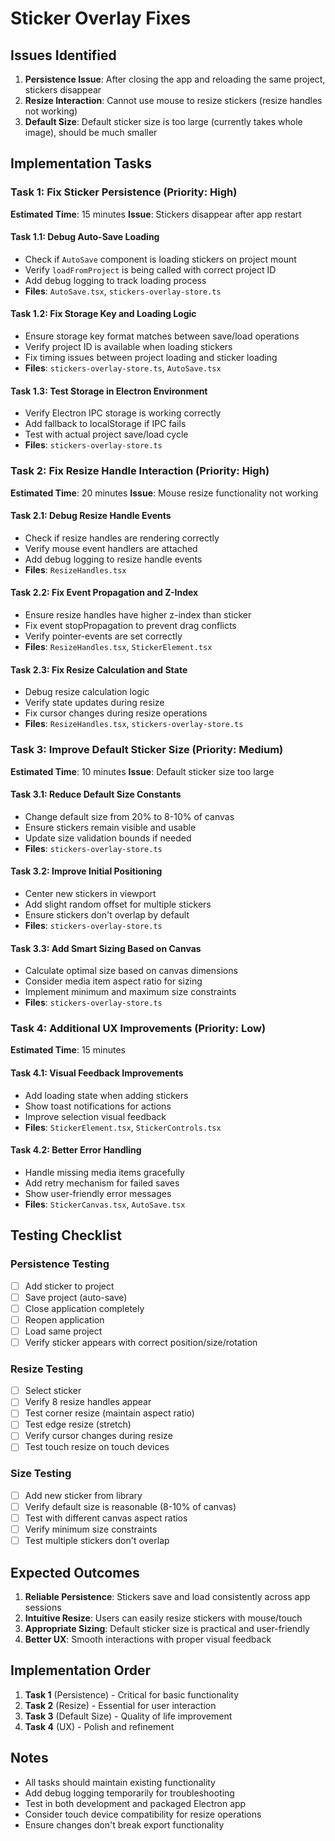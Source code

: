 # Sticker Overlay Fixes

## Issues Identified
1. **Persistence Issue**: After closing the app and reloading the same project, stickers disappear
2. **Resize Interaction**: Cannot use mouse to resize stickers (resize handles not working)
3. **Default Size**: Default sticker size is too large (currently takes whole image), should be much smaller

## Implementation Tasks

### Task 1: Fix Sticker Persistence (Priority: High)
**Estimated Time**: 15 minutes
**Issue**: Stickers disappear after app restart

#### Task 1.1: Debug Auto-Save Loading
- Check if `AutoSave` component is loading stickers on project mount
- Verify `loadFromProject` is being called with correct project ID
- Add debug logging to track loading process
- **Files**: `AutoSave.tsx`, `stickers-overlay-store.ts`

#### Task 1.2: Fix Storage Key and Loading Logic
- Ensure storage key format matches between save/load operations
- Verify project ID is available when loading stickers
- Fix timing issues between project loading and sticker loading
- **Files**: `stickers-overlay-store.ts`, `AutoSave.tsx`

#### Task 1.3: Test Storage in Electron Environment
- Verify Electron IPC storage is working correctly
- Add fallback to localStorage if IPC fails
- Test with actual project save/load cycle
- **Files**: `stickers-overlay-store.ts`

### Task 2: Fix Resize Handle Interaction (Priority: High)
**Estimated Time**: 20 minutes
**Issue**: Mouse resize functionality not working

#### Task 2.1: Debug Resize Handle Events
- Check if resize handles are rendering correctly
- Verify mouse event handlers are attached
- Add debug logging to resize handle events
- **Files**: `ResizeHandles.tsx`

#### Task 2.2: Fix Event Propagation and Z-Index
- Ensure resize handles have higher z-index than sticker
- Fix event stopPropagation to prevent drag conflicts
- Verify pointer-events are set correctly
- **Files**: `ResizeHandles.tsx`, `StickerElement.tsx`

#### Task 2.3: Fix Resize Calculation and State
- Debug resize calculation logic
- Verify state updates during resize
- Fix cursor changes during resize operations
- **Files**: `ResizeHandles.tsx`, `stickers-overlay-store.ts`

### Task 3: Improve Default Sticker Size (Priority: Medium)
**Estimated Time**: 10 minutes
**Issue**: Default sticker size too large

#### Task 3.1: Reduce Default Size Constants
- Change default size from 20% to 8-10% of canvas
- Ensure stickers remain visible and usable
- Update size validation bounds if needed
- **Files**: `stickers-overlay-store.ts`

#### Task 3.2: Improve Initial Positioning
- Center new stickers in viewport
- Add slight random offset for multiple stickers
- Ensure stickers don't overlap by default
- **Files**: `stickers-overlay-store.ts`

#### Task 3.3: Add Smart Sizing Based on Canvas
- Calculate optimal size based on canvas dimensions
- Consider media item aspect ratio for sizing
- Implement minimum and maximum size constraints
- **Files**: `stickers-overlay-store.ts`

### Task 4: Additional UX Improvements (Priority: Low)
**Estimated Time**: 15 minutes

#### Task 4.1: Visual Feedback Improvements
- Add loading state when adding stickers
- Show toast notifications for actions
- Improve selection visual feedback
- **Files**: `StickerElement.tsx`, `StickerControls.tsx`

#### Task 4.2: Better Error Handling
- Handle missing media items gracefully
- Add retry mechanism for failed saves
- Show user-friendly error messages
- **Files**: `StickerCanvas.tsx`, `AutoSave.tsx`

## Testing Checklist

### Persistence Testing
- [ ] Add sticker to project
- [ ] Save project (auto-save)
- [ ] Close application completely
- [ ] Reopen application
- [ ] Load same project
- [ ] Verify sticker appears with correct position/size/rotation

### Resize Testing
- [ ] Select sticker
- [ ] Verify 8 resize handles appear
- [ ] Test corner resize (maintain aspect ratio)
- [ ] Test edge resize (stretch)
- [ ] Verify cursor changes during resize
- [ ] Test touch resize on touch devices

### Size Testing
- [ ] Add new sticker from library
- [ ] Verify default size is reasonable (8-10% of canvas)
- [ ] Test with different canvas aspect ratios
- [ ] Verify minimum size constraints
- [ ] Test multiple stickers don't overlap

## Expected Outcomes

1. **Reliable Persistence**: Stickers save and load consistently across app sessions
2. **Intuitive Resize**: Users can easily resize stickers with mouse/touch
3. **Appropriate Sizing**: Default sticker size is practical and user-friendly
4. **Better UX**: Smooth interactions with proper visual feedback

## Implementation Order
1. **Task 1** (Persistence) - Critical for basic functionality
2. **Task 2** (Resize) - Essential for user interaction
3. **Task 3** (Default Size) - Quality of life improvement
4. **Task 4** (UX) - Polish and refinement

## Notes
- All tasks should maintain existing functionality
- Add debug logging temporarily for troubleshooting
- Test in both development and packaged Electron app
- Consider touch device compatibility for resize operations
- Ensure changes don't break export functionality